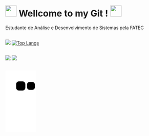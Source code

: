  # <img src="https://c.tenor.com/bU4xAB-jVGcAAAAd/reyna.gif" width="35" height="35" /> Wellcome to my Git ! <img src="https://c.tenor.com/bU4xAB-jVGcAAAAd/reyna.gif" width="35" height="35" /> 

Estudante de Análise e Desenvolvimento de Sistemas pela FATEC

## 

![](https://github-readme-stats.vercel.app/api?username=Higor-SM&show_icons=true&theme=chartreuse-dark)
[![Top Langs](https://github-readme-stats.vercel.app/api/top-langs/?username=Higor-SM&layout=compact&show_icons=true&theme=chartreuse-dark)](https://github.com/anuraghazra/github-readme-stats)

##

[<img src="https://img.shields.io/badge/linkedin-%230077B5.svg?&style=for-the-badge&logo=linkedin&logoColor=white" />](https://www.linkedin.com/in/higor-mariano-5587b81b8/) 
[<img src="https://img.shields.io/badge/Steam-000000?style=for-the-badge&logo=steam&logoColor=white" />](https://steamcommunity.com/id/gnomo_de_oculos)

##

![Snake animation](https://github.com/Higor-SM/Higor-SM/blob/output/github-contribution-grid-snake.svg)
